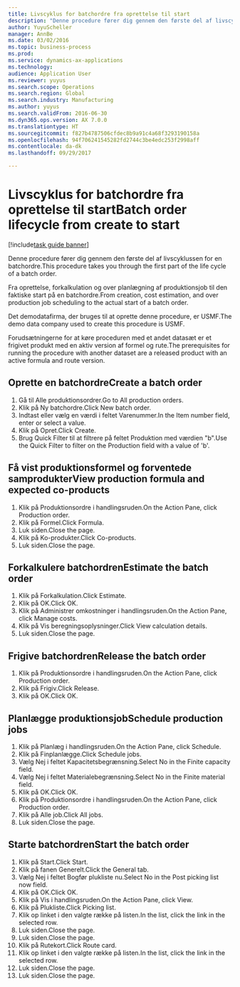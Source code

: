 ```yaml
--- 
title: Livscyklus for batchordre fra oprettelse til start
description: "Denne procedure fører dig gennem den første del af livscyklussen for en batchordre."
author: YuyuScheller
manager: AnnBe
ms.date: 03/02/2016
ms.topic: business-process
ms.prod: 
ms.service: dynamics-ax-applications
ms.technology: 
audience: Application User
ms.reviewer: yuyus
ms.search.scope: Operations
ms.search.region: Global
ms.search.industry: Manufacturing
ms.author: yuyus
ms.search.validFrom: 2016-06-30
ms.dyn365.ops.version: AX 7.0.0
ms.translationtype: HT
ms.sourcegitcommit: f827b4787506cfdec8b9a91c4a68f3293190158a
ms.openlocfilehash: 94f706241545282fd2744c3be4edc253f2998aff
ms.contentlocale: da-dk
ms.lasthandoff: 09/29/2017

---
```

# <a name="batch-order-lifecycle-from-create-to-start"></a><span data-ttu-id="516c2-103">Livscyklus for batchordre fra oprettelse til start</span><span class="sxs-lookup"><span data-stu-id="516c2-103">Batch order lifecycle from create to start</span></span>

[!include[task guide banner](../../includes/task-guide-banner.md)]

<span data-ttu-id="516c2-104">Denne procedure fører dig gennem den første del af livscyklussen for en batchordre.</span><span class="sxs-lookup"><span data-stu-id="516c2-104">This procedure takes you through the first part of the life cycle of a batch order.</span></span>

<span data-ttu-id="516c2-105">Fra oprettelse, forkalkulation og over planlægning af produktionsjob til den faktiske start på en batchordre.</span><span class="sxs-lookup"><span data-stu-id="516c2-105">From creation, cost estimation, and over production job scheduling to the actual start of a batch order.</span></span>



<span data-ttu-id="516c2-106">Det demodatafirma, der bruges til at oprette denne procedure, er USMF.</span><span class="sxs-lookup"><span data-stu-id="516c2-106">The demo data company used to create this procedure is USMF.</span></span> 



<span data-ttu-id="516c2-107">Forudsætningerne for at køre proceduren med et andet datasæt er et frigivet produkt med en aktiv version af formel og rute.</span><span class="sxs-lookup"><span data-stu-id="516c2-107">The prerequisites for running the procedure with another dataset are a released product with an active formula and route version.</span></span>


## <a name="create-a-batch-order"></a><span data-ttu-id="516c2-108">Oprette en batchordre</span><span class="sxs-lookup"><span data-stu-id="516c2-108">Create a batch order</span></span>
1. <span data-ttu-id="516c2-109">Gå til Alle produktionsordrer.</span><span class="sxs-lookup"><span data-stu-id="516c2-109">Go to All production orders.</span></span>
2. <span data-ttu-id="516c2-110">Klik på Ny batchordre.</span><span class="sxs-lookup"><span data-stu-id="516c2-110">Click New batch order.</span></span>
3. <span data-ttu-id="516c2-111">Indtast eller vælg en værdi i feltet Varenummer.</span><span class="sxs-lookup"><span data-stu-id="516c2-111">In the Item number field, enter or select a value.</span></span>
4. <span data-ttu-id="516c2-112">Klik på Opret.</span><span class="sxs-lookup"><span data-stu-id="516c2-112">Click Create.</span></span>
5. <span data-ttu-id="516c2-113">Brug Quick Filter til at filtrere på feltet Produktion med værdien "b".</span><span class="sxs-lookup"><span data-stu-id="516c2-113">Use the Quick Filter to filter on the Production field with a value of 'b'.</span></span>

## <a name="view-production-formula-and-expected-co-products"></a><span data-ttu-id="516c2-114">Få vist produktionsformel og forventede samprodukter</span><span class="sxs-lookup"><span data-stu-id="516c2-114">View production formula and expected co-products</span></span>
1. <span data-ttu-id="516c2-115">Klik på Produktionsordre i handlingsruden.</span><span class="sxs-lookup"><span data-stu-id="516c2-115">On the Action Pane, click Production order.</span></span>
2. <span data-ttu-id="516c2-116">Klik på Formel.</span><span class="sxs-lookup"><span data-stu-id="516c2-116">Click Formula.</span></span>
3. <span data-ttu-id="516c2-117">Luk siden.</span><span class="sxs-lookup"><span data-stu-id="516c2-117">Close the page.</span></span>
4. <span data-ttu-id="516c2-118">Klik på Ko-produkter.</span><span class="sxs-lookup"><span data-stu-id="516c2-118">Click Co-products.</span></span>
5. <span data-ttu-id="516c2-119">Luk siden.</span><span class="sxs-lookup"><span data-stu-id="516c2-119">Close the page.</span></span>

## <a name="estimate-the-batch-order"></a><span data-ttu-id="516c2-120">Forkalkulere batchordren</span><span class="sxs-lookup"><span data-stu-id="516c2-120">Estimate the batch order</span></span>
1. <span data-ttu-id="516c2-121">Klik på Forkalkulation.</span><span class="sxs-lookup"><span data-stu-id="516c2-121">Click Estimate.</span></span>
2. <span data-ttu-id="516c2-122">Klik på OK.</span><span class="sxs-lookup"><span data-stu-id="516c2-122">Click OK.</span></span>
3. <span data-ttu-id="516c2-123">Klik på Administrer omkostninger i handlingsruden.</span><span class="sxs-lookup"><span data-stu-id="516c2-123">On the Action Pane, click Manage costs.</span></span>
4. <span data-ttu-id="516c2-124">Klik på Vis beregningsoplysninger.</span><span class="sxs-lookup"><span data-stu-id="516c2-124">Click View calculation details.</span></span>
5. <span data-ttu-id="516c2-125">Luk siden.</span><span class="sxs-lookup"><span data-stu-id="516c2-125">Close the page.</span></span>

## <a name="release-the-batch-order"></a><span data-ttu-id="516c2-126">Frigive batchordren</span><span class="sxs-lookup"><span data-stu-id="516c2-126">Release the batch order</span></span>
1. <span data-ttu-id="516c2-127">Klik på Produktionsordre i handlingsruden.</span><span class="sxs-lookup"><span data-stu-id="516c2-127">On the Action Pane, click Production order.</span></span>
2. <span data-ttu-id="516c2-128">Klik på Frigiv.</span><span class="sxs-lookup"><span data-stu-id="516c2-128">Click Release.</span></span>
3. <span data-ttu-id="516c2-129">Klik på OK.</span><span class="sxs-lookup"><span data-stu-id="516c2-129">Click OK.</span></span>

## <a name="schedule-production-jobs"></a><span data-ttu-id="516c2-130">Planlægge produktionsjob</span><span class="sxs-lookup"><span data-stu-id="516c2-130">Schedule production jobs</span></span>
1. <span data-ttu-id="516c2-131">Klik på Planlæg i handlingsruden.</span><span class="sxs-lookup"><span data-stu-id="516c2-131">On the Action Pane, click Schedule.</span></span>
2. <span data-ttu-id="516c2-132">Klik på Finplanlægge.</span><span class="sxs-lookup"><span data-stu-id="516c2-132">Click Schedule jobs.</span></span>
3. <span data-ttu-id="516c2-133">Vælg Nej i feltet Kapacitetsbegrænsning.</span><span class="sxs-lookup"><span data-stu-id="516c2-133">Select No in the Finite capacity field.</span></span>
4. <span data-ttu-id="516c2-134">Vælg Nej i feltet Materialebegrænsning.</span><span class="sxs-lookup"><span data-stu-id="516c2-134">Select No in the Finite material field.</span></span>
5. <span data-ttu-id="516c2-135">Klik på OK.</span><span class="sxs-lookup"><span data-stu-id="516c2-135">Click OK.</span></span>
6. <span data-ttu-id="516c2-136">Klik på Produktionsordre i handlingsruden.</span><span class="sxs-lookup"><span data-stu-id="516c2-136">On the Action Pane, click Production order.</span></span>
7. <span data-ttu-id="516c2-137">Klik på Alle job.</span><span class="sxs-lookup"><span data-stu-id="516c2-137">Click All jobs.</span></span>
8. <span data-ttu-id="516c2-138">Luk siden.</span><span class="sxs-lookup"><span data-stu-id="516c2-138">Close the page.</span></span>

## <a name="start-the-batch-order"></a><span data-ttu-id="516c2-139">Starte batchordren</span><span class="sxs-lookup"><span data-stu-id="516c2-139">Start the batch order</span></span>
1. <span data-ttu-id="516c2-140">Klik på Start.</span><span class="sxs-lookup"><span data-stu-id="516c2-140">Click Start.</span></span>
2. <span data-ttu-id="516c2-141">Klik på fanen Generelt.</span><span class="sxs-lookup"><span data-stu-id="516c2-141">Click the General tab.</span></span>
3. <span data-ttu-id="516c2-142">Vælg Nej i feltet Bogfør plukliste nu.</span><span class="sxs-lookup"><span data-stu-id="516c2-142">Select No in the Post picking list now field.</span></span>
4. <span data-ttu-id="516c2-143">Klik på OK.</span><span class="sxs-lookup"><span data-stu-id="516c2-143">Click OK.</span></span>
5. <span data-ttu-id="516c2-144">Klik på Vis i handlingsruden.</span><span class="sxs-lookup"><span data-stu-id="516c2-144">On the Action Pane, click View.</span></span>
6. <span data-ttu-id="516c2-145">Klik på Plukliste.</span><span class="sxs-lookup"><span data-stu-id="516c2-145">Click Picking list.</span></span>
7. <span data-ttu-id="516c2-146">Klik op linket i den valgte række på listen.</span><span class="sxs-lookup"><span data-stu-id="516c2-146">In the list, click the link in the selected row.</span></span>
8. <span data-ttu-id="516c2-147">Luk siden.</span><span class="sxs-lookup"><span data-stu-id="516c2-147">Close the page.</span></span>
9. <span data-ttu-id="516c2-148">Luk siden.</span><span class="sxs-lookup"><span data-stu-id="516c2-148">Close the page.</span></span>
10. <span data-ttu-id="516c2-149">Klik på Rutekort.</span><span class="sxs-lookup"><span data-stu-id="516c2-149">Click Route card.</span></span>
11. <span data-ttu-id="516c2-150">Klik op linket i den valgte række på listen.</span><span class="sxs-lookup"><span data-stu-id="516c2-150">In the list, click the link in the selected row.</span></span>
12. <span data-ttu-id="516c2-151">Luk siden.</span><span class="sxs-lookup"><span data-stu-id="516c2-151">Close the page.</span></span>
13. <span data-ttu-id="516c2-152">Luk siden.</span><span class="sxs-lookup"><span data-stu-id="516c2-152">Close the page.</span></span>


